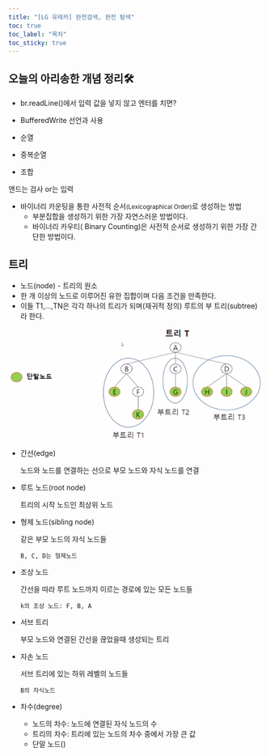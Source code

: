 ```yaml
---
title: "[LG 유레카] 완전검색, 완전 탐색"
toc: true
toc_label: "목차"
toc_sticky: true
---
```


## 오늘의 아리송한 개념 정리🛠

- br.readLine()에서 입력 값을 넣지 않고 엔터를 치면?
- BufferedWrite 선언과 사용

- 순열
- 중복순열
- 조합

앤드는 검사 or는 입력

- 바이너리 카운팅을 통한 사전적 순서<small>(Lexicographical Order)</small>로 생성하는 방법
  - 부분집합을 생성하기 위한 가장 자연스러운 방법이다.
  - 바이너리 카우티( Binary Counting)은 사전적 순서로 생성하기 위한 가장 간단한 방법이다.

## 트리

- 노드(node) - 트리의 원소
- 한 개 이상의 노드로 이루어진 유한 집합이며 다음 조건을 만족한다.
- 이들 T1,...,TN은 각각 하나의 트리가 되며(재귀적 정의) 루트의 부 트리(subtree)라 한다.

![image-20240621173219265](/../images/2024-06-21-20240621/image-20240621173219265.png)

- 간선(edge)

  노드와 노드를 연결하는 선으로 부모 노드와 자식 노드를 연결

- 루트 노드(root node)

  트리의 시작 노드인 최상위 노드

- 형제 노드(sibling node)

  같은 부모 노드의 자식 노드들

  `B, C, D는 형제노드`

- 조상 노드

  간선을 따라 루트 노드까지 이르는 경로에 있는 모든 노드들

  `k의 조상 노드: F, B, A`

- 서브 트리

  부모 노드와 연결된 간선을 끊었을때 생성되는 트리

- 자손 노드

  서브 트리에 있는 하위 레벨의 노드들

  `B의 자식노드`

- 차수(degree)
  - 노드의 차수: 노드에 연결된 자식 노드의 수
  - 트리의 차수: 트리에 있는 노드의 차수 중에서 가장 큰 값
  - 단말 노드()